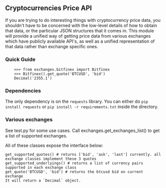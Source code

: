 Cryptocurrencies Price API
----------------------------------------------------------------------

If you are trying to do interesting things with cryptocurrency price data,
you shouldn't have to be concerned with the low-level details of how
to obtain that data, or the particular JSON structures that it comes in.
This module will provide a unified way of getting price data from various
exchanges which have publicly available API's, as well as a unified
representation of that data rather than exchange specific ones.

### Quick Guide

        >>> from exchanges.bitfinex import Bitfinex
        >>> Bitfinex().get_quote('BTCUSD', 'bid')
        Decimal('2355.1')

### Dependencies

The only dependency is on the `requests` library. You can either
do `pip install requests` or `pip install -r requirements.txt` inside the
directory.

### Various exchanges

See test.py for some use cases. Call exchanges.get_exchanges_list() to get a list of supported exchanges.

All of these classes expose the interface below:

    get_supported_quotes() # returns ['bid', 'ask', 'last'] currently. all exchange classes implement these 3 quotes    
    get_supported_underlyings() # returns a list of currency pairs supported in each exchange class    
    get_quote('BTCUSD', 'bid') # returns the btcusd bid on current exchange
    It will return a `Decimal` object.

